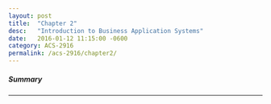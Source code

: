 ```yaml
---
layout: post
title:  "Chapter 2"
desc:   "Introduction to Business Application Systems"
date:   2016-01-12 11:15:00 -0600
category: ACS-2916
permalink: /acs-2916/chapter2/
---
```


##### Summary


---
